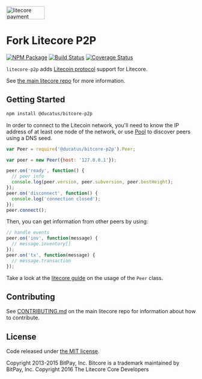 <img src="http://bitcore.io/css/images/bitcore-p2p.svg" alt="litecore payment protocol" height="35" width="102">

Fork Litecore P2P
=======

[![NPM Package](https://img.shields.io/npm/v/litecore-p2p.svg?style=flat-square)](https://www.npmjs.org/package/litecore-p2p)
[![Build Status](https://img.shields.io/travis/litecoin-project/litecore-p2p.svg?branch=master&style=flat-square)](https://travis-ci.org/litecoin-project/litecore-p2p)
[![Coverage Status](https://img.shields.io/coveralls/litecoin-project/litecore-p2p.svg?style=flat-square)](https://coveralls.io/r/litecoin-project/litecore-p2p?branch=master)

`litecore-p2p` adds [Litecoin protocol](https://en.bitcoin.it/wiki/Protocol_documentation) support for Litecore.

See [the main litecore repo](https://github.com/litecoin-project/litecore) for more information.

## Getting Started

```sh
npm install @ducatus/bitcore-p2p
```
In order to connect to the Litecoin network, you'll need to know the IP address of at least one node of the network, or use [Pool](/docs/pool.md) to discover peers using a DNS seed.

```javascript
var Peer = require('@ducatus/bitcore-p2p').Peer;

var peer = new Peer({host: '127.0.0.1'});

peer.on('ready', function() {
  // peer info
  console.log(peer.version, peer.subversion, peer.bestHeight);
});
peer.on('disconnect', function() {
  console.log('connection closed');
});
peer.connect();
```

Then, you can get information from other peers by using:

```javascript
// handle events
peer.on('inv', function(message) {
  // message.inventory[]
});
peer.on('tx', function(message) {
  // message.transaction
});
```

Take a look at the [litecore guide](http://litecore.io/guide/peer.html) on the usage of the `Peer` class.

## Contributing

See [CONTRIBUTING.md](https://github.com/litecoin-project/litecore/blob/master/CONTRIBUTING.md) on the main litecore repo for information about how to contribute.

## License

Code released under [the MIT license](https://github.com/litecoin-project/litecore/blob/master/LICENSE).

Copyright 2013-2015 BitPay, Inc. Bitcore is a trademark maintained by BitPay, Inc.
Copyright 2016 The Litecore Core Developers
